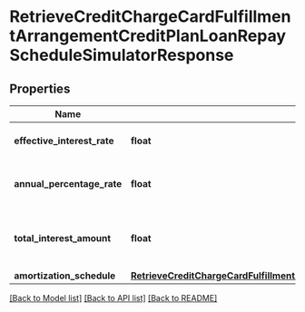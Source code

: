 # RetrieveCreditChargeCardFulfillmentArrangementCreditPlanLoanRepayScheduleSimulatorResponse

## Properties
Name | Type | Description | Notes
------------ | ------------- | ------------- | -------------
**effective_interest_rate** | **float** | Effective interest rate. | [optional] 
**annual_percentage_rate** | **float** | Applicable Annual Percentage Rate | [optional] 
**total_interest_amount** | **float** | Total interest amount on checking account | [optional] 
**amortization_schedule** | [**RetrieveCreditChargeCardFulfillmentArrangementCreditPlanLoanRepayScheduleSimulatorResponseAmortizationSchedule**](RetrieveCreditChargeCardFulfillmentArrangementCreditPlanLoanRepayScheduleSimulatorResponseAmortizationSchedule.md) |  | [optional] 

[[Back to Model list]](../README.md#documentation-for-models) [[Back to API list]](../README.md#documentation-for-api-endpoints) [[Back to README]](../README.md)

